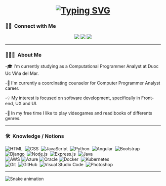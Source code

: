 <h1 align="center">
  <a href="https://git.io/typing-svg"><img src="https://readme-typing-svg.demolab.com?font=Roboto+Slab&weight=500&size=26&duration=4000&pause=800&center=true&width=435&lines=Hi+there!+%F0%9F%91%8B;I'm+Patricia+Saavedra+%F0%9F%98%8A" alt="Typing SVG" /></a>
</h1>


### 🤝🏻 &nbsp;Connect with Me

<p align="center">
    <a href="https://www.linkedin.com/in/patricia-saavedra-benavente/"><img src="https://img.shields.io/badge/LinkedIn-0077B5?style=style=flat-squar&logo=linkedin&logoColor=white"/></a>
    <a href="https://www.instagram.com/paty.saavedra.b"><img src="https://img.shields.io/badge/Instagram-E4405F?style=flat-squar&logo=instagram&logoColor=white"/></a>
   <a href="mailto:patr.saavedra.b@gmail.com"><img src="https://img.shields.io/badge/Gmail-D14836?style=flat-squar&logo=gmail&logoColor=white"/></a>
  </p>
<hr>

### 👨🏻‍💻 &nbsp;About Me
<p>-🎓 I'm currently studying as a Computational Programmer Analyst at Duoc Uc Viña del Mar.</p>
<p>-💬 I'm currently a coordinating counselor for Computer Programmer Analyst career.</p>
<p>-💡  My interest is focused on software development, specifically in Front-end, UX and UI.</p>
<p>-🌱 In my free time I like to play videogames and read books of differents genres.</p>
<hr>

### 🛠 &nbsp;Knowledge / Notions

![HTML](https://img.shields.io/badge/-HTML-05122A?style=flat&logo=HTML5)&nbsp;
![CSS](https://img.shields.io/badge/-CSS-05122A?style=flat&logo=CSS3&logoColor=1572B6)&nbsp;
![JavaScript](https://img.shields.io/badge/-JavaScript-05122A?style=flat&logo=javascript)&nbsp;
![Python](https://img.shields.io/badge/-Python-05122A?style=flat&logo=python)&nbsp;
![Angular](https://img.shields.io/badge/angular-05122A?style=flat&logo=angular&logoColor=red)&nbsp;
![Bootstrap](https://img.shields.io/badge/-Bootstrap-05122A?style=flat&logo=bootstrap&logoColor=563D7C)\
![Django](https://img.shields.io/badge/-Django-05122A?style=flat&logo=django&logoColor=092E20)&nbsp;
![Node.js](https://img.shields.io/badge/-Node.js-05122A?style=flat&logo=node.js)&nbsp;
![Express.js](https://img.shields.io/badge/express.js-05122A?style=flat&logo=express)&nbsp;
![Java](https://img.shields.io/badge/-Java-05122A?style=flat&logo=Java&logoColor=FFA518)\
![AWS](https://img.shields.io/badge/AWS-05122A?style=flat&logo=amazon-aws&logoColor=white)
![Azure](https://img.shields.io/badge/azure-05122A?style=flat&logo=microsoftazure&logoColor=white)
![Oracle](https://img.shields.io/badge/Oracle-05122A?style=flat&logo=oracle&logoColor=white)
![Docker](https://img.shields.io/badge/docker-05122A?style=flat&logo=docker&logoColor=white)&nbsp;
![Kubernetes](https://img.shields.io/badge/kubernetes-05122A?style=flat&logo=kubernetes&logoColor=white)\
![Git](https://img.shields.io/badge/-Git-05122A?style=flat&logo=git)&nbsp;
![GitHub](https://img.shields.io/badge/-GitHub-05122A?style=flat&logo=github)&nbsp;
![Visual Studio Code](https://img.shields.io/badge/-Visual%20Studio%20Code-05122A?style=flat&logo=visual-studio-code&logoColor=007ACC)&nbsp;
![Photoshop](https://img.shields.io/badge/-Photoshop-05122A?style=flat&logo=adobe-photoshop)&nbsp;

<hr>

![Snake animation](https://github.com/patypatu/patypatu/blob/output/github-contribution-grid-snake.svg)
